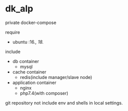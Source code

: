 # dk_alp
private docker-compose

require
- ubuntu :16.*, 18.*

include
- db container
    - mysql
- cache container
    - redis(include manager/slave node)
- application container
    - nginx
    - php7.4(with composer)

git repository not include env and shells in local settings.
